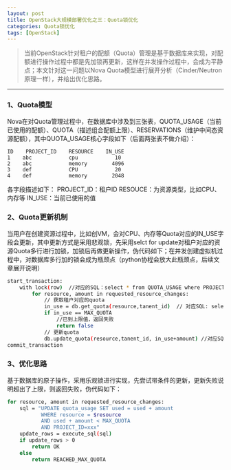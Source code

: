 ```yaml
---
layout: post
title: OpenStack大规模部署优化之三：Quota锁优化
categories: Quota锁优化
tags: [OpenStack]
---
```


> 当前OpenStack针对租户的配额（Quota）管理是基于数据库来实现，对配额进行操作过程中都是先加锁再更新，这样在并发操作过程中，会成为平静点；本文针对这一问题以Nova Quota模型进行展开分析（Cinder/Neutron原理一样），并给出优化思路。

-----


### 1、Quota模型
Nova在对Quota管理过程中，在数据库中涉及到三张表，QUOTA_USAGE（当前已使用的配额）、QUOTA（描述组合配额上限）、RESERVATIONS（维护中间态资源配额），其中QUOTA_USAGE核心字段如下（后面两张表不做介绍）：
```
ID    PROJECT_ID    RESOURCE    IN_USE    
1    abc            cpu            10
2    abc            memory        4096
3    def            CPU            20
4    def            memory        2048
```
各字段描述如下：
PROJECT_ID：租户ID
RESOUCE：为资源类型，比如CPU、内存等
IN_USE：当前已使用的值
### 2、Quota更新机制
当用户在创建资源过程中，比如创VM，会对CPU、内存等Quota对应的IN_USE字段会更新，其中更新方式是采用悲观锁，先采用selct for update对租户对应的资源Quota多行进行加锁，加锁后再做更新操作，伪代码如下；在并发创建虚拟机过程中，对数据库多行加的锁会成为瓶颈点（python协程会放大此瓶颈点，后续文章展开说明）
```sh
start_transaction:
    with lock(row)  //对应的SQL：select * from QUOTA_USAGE where PROJECT_ID=XXXX for update
        for resource, amount in requested_resource_changes:
            // 获取租户对应的quota
            in_use = db.get_quota(resource,tanent_id)  // 对应SQL: select IN_USE from QUOTA_USAGE where PROJECT_ID=XX
            if in_use == MAX_QUOTA
                //已到上限值，返回失败
                return false
            // 更新quota
            db.update_quota(resource,tanent_id, in_use+amount) //对应SQL：update QUOTA_USAGE set IN_USE=XX WHERE PROJECT_ID=XX
commit_transaction
```
### 3、优化思路
基于数据库的原子操作，采用乐观锁进行实现，先尝试带条件的更新，更新失败说明超出了上限，则返回失败，伪代码如下：
```sh
for resource, amount in requested_resource_changes:
    sql = "UPDATE quota_usage SET used = used + amount
           WHERE resource = $resource
           AND used + amount < MAX_QUOTA
           AND PROJECT_ID=xxx"
    update_rows = execute_sql(sql)
    if update_rows > 0
        return OK
    else
        return REACHED_MAX_QUOTA
```